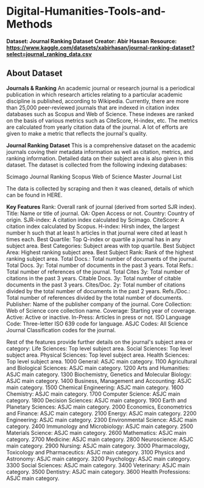 # Digital-Humanities-Tools-and-Methods
**Dataset: Journal Ranking Dataset**
**Creator: Abir Hassan**
**Resource: https://www.kaggle.com/datasets/xabirhasan/journal-ranking-dataset?select=journal_ranking_data.csv**

## About Dataset
**Journals & Ranking**
An academic journal or research journal is a periodical publication in which research articles relating to a particular academic discipline is published, according to Wikipedia. Currently, there are more than 25,000 peer-reviewed journals that are indexed in citation index databases such as Scopus and Web of Science. These indexes are ranked on the basis of various metrics such as CiteScore, H-index, etc. The metrics are calculated from yearly citation data of the journal. A lot of efforts are given to make a metric that reflects the journal's quality.

**Journal Ranking Dataset**
This is a comprehensive dataset on the academic journals coving their metadata information as well as citation, metrics, and ranking information. Detailed data on their subject area is also given in this dataset. The dataset is collected from the following indexing databases:

Scimago Journal Ranking
Scopus
Web of Science Master Journal List

The data is collected by scraping and then it was cleaned, details of which can be found in HERE.

**Key Features**
Rank: Overall rank of journal (derived from sorted SJR index).
Title: Name or title of journal.
OA: Open Access or not.
Country: Country of origin.
SJR-index: A citation index calculated by Scimago.
CiteScore: A citation index calculated by Scopus.
H-index: Hirsh index, the largest number h such that at least h articles in that journal were cited at least h times each.
Best Quartile: Top Q-index or quartile a journal has in any subject area.
Best Categories: Subject areas with top quartile.
Best Subject Area: Highest ranking subject area.
Best Subject Rank: Rank of the highest ranking subject area.
Total Docs.: Total number of documents of the journal.
Total Docs. 3y: Total number of documents in the past 3 years.
Total Refs.: Total number of references of the journal.
Total Cites 3y: Total number of citations in the past 3 years.
Citable Docs. 3y: Total number of citable documents in the past 3 years.
Cites/Doc. 2y: Total number of citations divided by the total number of documents in the past 2 years.
Refs./Doc.: Total number of references divided by the total number of documents.
Publisher: Name of the publisher company of the journal.
Core Collection: Web of Science core collection name.
Coverage: Starting year of coverage.
Active: Active or inactive.
In-Press: Articles in press or not.
ISO Language Code: Three-letter ISO 639 code for language.
ASJC Codes: All Science Journal Classification codes for the journal.

Rest of the features provide further details on the journal's subject area or category:
Life Sciences: Top level subject area.
Social Sciences: Top level subject area.
Physical Sciences: Top level subject area.
Health Sciences: Top level subject area.
1000 General: ASJC main category.
1100 Agricultural and Biological Sciences: ASJC main category.
1200 Arts and Humanities: ASJC main category.
1300 Biochemistry, Genetics and Molecular Biology: ASJC main category.
1400 Business, Management and Accounting: ASJC main category.
1500 Chemical Engineering: ASJC main category.
1600 Chemistry: ASJC main category.
1700 Computer Science: ASJC main category.
1800 Decision Sciences: ASJC main category.
1900 Earth and Planetary Sciences: ASJC main category.
2000 Economics, Econometrics and Finance: ASJC main category.
2100 Energy: ASJC main category.
2200 Engineering: ASJC main category.
2300 Environmental Science: ASJC main category.
2400 Immunology and Microbiology: ASJC main category.
2500 Materials Science: ASJC main category.
2600 Mathematics: ASJC main category.
2700 Medicine: ASJC main category.
2800 Neuroscience: ASJC main category.
2900 Nursing: ASJC main category.
3000 Pharmacology, Toxicology and Pharmaceutics: ASJC main category.
3100 Physics and Astronomy: ASJC main category.
3200 Psychology: ASJC main category.
3300 Social Sciences: ASJC main category.
3400 Veterinary: ASJC main category.
3500 Dentistry: ASJC main category.
3600 Health Professions: ASJC main category.
